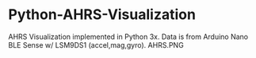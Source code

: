 # Python-AHRS-Visualization
AHRS Visualization implemented in Python 3x.  Data is from Arduino Nano BLE Sense w/ LSM9DS1 (accel,mag,gyro).
AHRS.PNG
